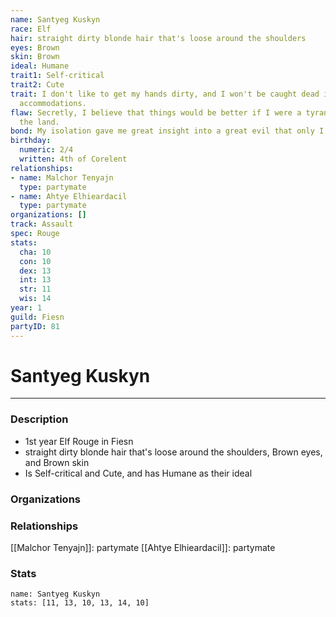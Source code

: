 ```yaml
---
name: Santyeg Kuskyn
race: Elf
hair: straight dirty blonde hair that's loose around the shoulders
eyes: Brown
skin: Brown
ideal: Humane
trait1: Self-critical
trait2: Cute
trait: I don't like to get my hands dirty, and I won't be caught dead in unsuitable
  accommodations.
flaw: Secretly, I believe that things would be better if I were a tyrant lording over
  the land.
bond: My isolation gave me great insight into a great evil that only I can destroy.
birthday:
  numeric: 2/4
  written: 4th of Corelent
relationships:
- name: Malchor Tenyajn
  type: partymate
- name: Ahtye Elhieardacil
  type: partymate
organizations: []
track: Assault
spec: Rouge
stats:
  cha: 10
  con: 10
  dex: 13
  int: 13
  str: 11
  wis: 14
year: 1
guild: Fiesn
partyID: 81
---
```

# Santyeg Kuskyn
---
### Description
- 1st year Elf Rouge in Fiesn
- straight dirty blonde hair that's loose around the shoulders, Brown eyes, and Brown skin
- Is Self-critical and Cute, and has Humane as their ideal

### Organizations
### Relationships
[[Malchor Tenyajn]]: partymate
[[Ahtye Elhieardacil]]: partymate
### Stats
```statblock
name: Santyeg Kuskyn
stats: [11, 13, 10, 13, 14, 10]
```